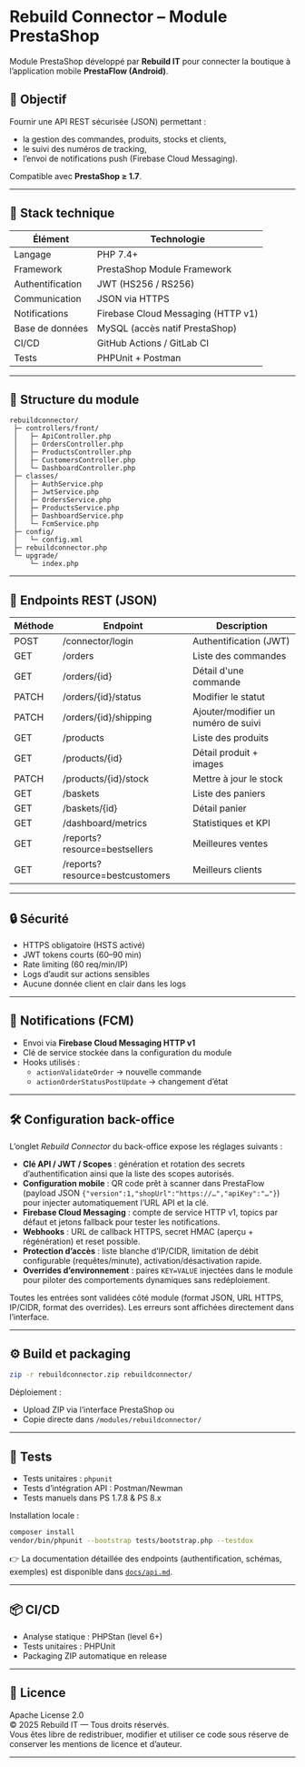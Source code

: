 # Rebuild Connector – Module PrestaShop

Module PrestaShop développé par **Rebuild IT** pour connecter la boutique à l’application mobile **PrestaFlow (Android)**.

## 🚀 Objectif

Fournir une API REST sécurisée (JSON) permettant :
- la gestion des commandes, produits, stocks et clients,
- le suivi des numéros de tracking,
- l’envoi de notifications push (Firebase Cloud Messaging).

Compatible avec **PrestaShop ≥ 1.7**.

---

## 🧩 Stack technique

| Élément | Technologie |
|----------|-------------|
| Langage | PHP 7.4+ |
| Framework | PrestaShop Module Framework |
| Authentification | JWT (HS256 / RS256) |
| Communication | JSON via HTTPS |
| Notifications | Firebase Cloud Messaging (HTTP v1) |
| Base de données | MySQL (accès natif PrestaShop) |
| CI/CD | GitHub Actions / GitLab CI |
| Tests | PHPUnit + Postman |

---

## 📁 Structure du module

```
rebuildconnector/
 ├─ controllers/front/
 │   ├─ ApiController.php
 │   ├─ OrdersController.php
 │   ├─ ProductsController.php
 │   ├─ CustomersController.php
 │   └─ DashboardController.php
 ├─ classes/
 │   ├─ AuthService.php
 │   ├─ JwtService.php
 │   ├─ OrdersService.php
 │   ├─ ProductsService.php
 │   ├─ DashboardService.php
 │   └─ FcmService.php
 ├─ config/
 │   └─ config.xml
 ├─ rebuildconnector.php
 └─ upgrade/
     └─ index.php
```

---

## 🔗 Endpoints REST (JSON)

| Méthode | Endpoint | Description |
|----------|-----------|-------------|
| POST | /connector/login | Authentification (JWT) |
| GET | /orders | Liste des commandes |
| GET | /orders/{id} | Détail d'une commande |
| PATCH | /orders/{id}/status | Modifier le statut |
| PATCH | /orders/{id}/shipping | Ajouter/modifier un numéro de suivi |
| GET | /products | Liste des produits |
| GET | /products/{id} | Détail produit + images |
| PATCH | /products/{id}/stock | Mettre à jour le stock |
| GET | /baskets | Liste des paniers |
| GET | /baskets/{id} | Détail panier |
| GET | /dashboard/metrics | Statistiques et KPI |
| GET | /reports?resource=bestsellers | Meilleures ventes |
| GET | /reports?resource=bestcustomers | Meilleurs clients |

---

## 🔒 Sécurité

- HTTPS obligatoire (HSTS activé)
- JWT tokens courts (60–90 min)
- Rate limiting (60 req/min/IP)
- Logs d’audit sur actions sensibles
- Aucune donnée client en clair dans les logs

---

## 🔔 Notifications (FCM)

- Envoi via **Firebase Cloud Messaging HTTP v1**
- Clé de service stockée dans la configuration du module
- Hooks utilisés :
  - `actionValidateOrder` → nouvelle commande
  - `actionOrderStatusPostUpdate` → changement d’état

---

## 🛠️ Configuration back-office

L’onglet *Rebuild Connector* du back-office expose les réglages suivants :

- **Clé API / JWT / Scopes** : génération et rotation des secrets d’authentification ainsi que la liste des scopes autorisés.
- **Configuration mobile** : QR code prêt à scanner dans PrestaFlow (payload JSON `{"version":1,"shopUrl":"https://…","apiKey":"…"}`) pour injecter automatiquement l’URL API et la clé.
- **Firebase Cloud Messaging** : compte de service HTTP v1, topics par défaut et jetons fallback pour tester les notifications.
- **Webhooks** : URL de callback HTTPS, secret HMAC (aperçu + régénération) et reset possible.
- **Protection d’accès** : liste blanche d’IP/CIDR, limitation de débit configurable (requêtes/minute), activation/désactivation rapide.
- **Overrides d’environnement** : paires `KEY=VALUE` injectées dans le module pour piloter des comportements dynamiques sans redéploiement.

Toutes les entrées sont validées côté module (format JSON, URL HTTPS, IP/CIDR, format des overrides). Les erreurs sont affichées directement dans l’interface.

---

## ⚙️ Build et packaging

```bash
zip -r rebuildconnector.zip rebuildconnector/
```

Déploiement :
- Upload ZIP via l’interface PrestaShop ou
- Copie directe dans `/modules/rebuildconnector/`

---

## 🧪 Tests

- Tests unitaires : `phpunit`
- Tests d’intégration API : Postman/Newman
- Tests manuels dans PS 1.7.8 & PS 8.x

Installation locale :

```bash
composer install
vendor/bin/phpunit --bootstrap tests/bootstrap.php --testdox
```

👉 La documentation détaillée des endpoints (authentification, schémas, exemples) est disponible dans [`docs/api.md`](docs/api.md).

---

## 📦 CI/CD

- Analyse statique : PHPStan (level 6+)
- Tests unitaires : PHPUnit
- Packaging ZIP automatique en release

---

## 🪪 Licence

Apache License 2.0  
© 2025 Rebuild IT — Tous droits réservés.  
Vous êtes libre de redistribuer, modifier et utiliser ce code sous réserve de conserver les mentions de licence et d’auteur.

---

